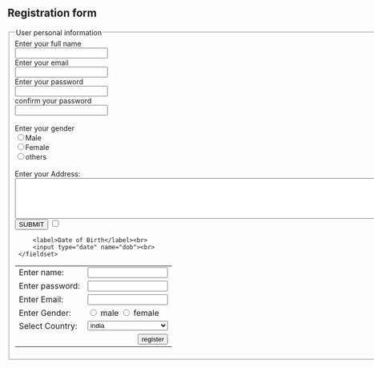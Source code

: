 <html>
 <head>  
</head>  
 <body>  
     <h2>Registration form</h2>  
    <form>  
     <fieldset>  
        <legend>User personal information</legend>  
        <label>Enter your full name</label><br>  
        <input type="text" name="name"><br>  
         <label>Enter your email</label><br>  
         <input type="email" name="email"><br> 
         <label>Enter your password</label><br>  
         <input type="password" name="pass"><br>  
         <label>confirm your password</label><br>  
         <input type="password" name="pass"><br>  
         <br><label>Enter your gender</label><br>  
         <input type="radio" id="gender" name="gender" value="male"/>Male  <br>  
         <input type="radio" id="gender" name="gender" value="female"/>Female <br/>    
         <input type="radio" id="gender" name="gender" value="others"/>others <br/>   
          <br>Enter your Address:<br>  
         <textarea name="name" rows="5" cols="100"></textarea><br>  
         <input type="submit" value="SUBMIT">
         <input type="checkbox"> 
          
         <label>Date of Birth</label><br>  
         <input type="date" name="dob"><br>  
     </fieldset>  
  </form>  
  <form action="#">  
    <table>  
    <tr>  
        <td class="tdLabel"><label for="register_name" class="label">Enter name:</label></td>  
        <td><input type="text" name="name" value="" id="register_name" style="width:160px"/></td>  
    </tr>  
    <tr>  
        <td class="tdLabel"><label for="register_password" class="label">Enter password:</label></td>  
        <td><input type="password" name="password" id="register_password" style="width:160px"/></td>  
    </tr>  
    <tr>  
        <td class="tdLabel"><label for="register_email" class="label">Enter Email:</label></td>  
        <td  
    ><input type="email" name="email" value="" id="register_email" style="width:160px"/></td>  
    </tr>  
    <tr>  
        <td class="tdLabel"><label for="register_gender" class="label">Enter Gender:</label></td>  
        <td>  
    <input type="radio" name="gender" id="register_gendermale" value="male"/>  
    <label for="register_gendermale">male</label>  
    <input type="radio" name="gender" id="register_genderfemale" value="female"/>  
    <label for="register_genderfemale">female</label>  
        </td>  
    </tr>  
    <tr>  
        <td class="tdLabel"><label for="register_country" class="label">Select Country:</label></td>  
        <td><select name="country" id="register_country" style="width:160px">  
        <option value="india">india</option>  
        <option value="pakistan">pakistan</option>  
        <option value="africa">africa</option>  
        <option value="china">china</option>  
        <option value="other">other</option>  
    </select>  
    </td>  
    </tr>  
    <tr>  
        <td colspan="2"><div align="right"><input type="submit" id="register_0" value="register"/>  
    </div></td>  
    </tr>  
    </table>  
    </form>  
  </html>
